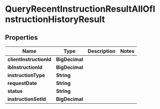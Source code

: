 

# QueryRecentInstructionResultAllOfInstructionHistoryResult


## Properties

| Name | Type | Description | Notes |
|------------ | ------------- | ------------- | -------------|
|**clientInstructionId** | **BigDecimal** |  |  |
|**ibInstructionId** | **BigDecimal** |  |  |
|**instructionType** | **String** |  |  |
|**requestDate** | **String** |  |  |
|**status** | **String** |  |  |
|**instructionSetId** | **BigDecimal** |  |  |



